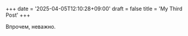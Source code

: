 +++
date = '2025-04-05T12:10:28+09:00'
draft = false
title = 'My Third Post'
+++

Впрочем, неважно.
